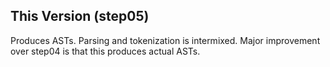 ## This Version (step05) ##

Produces ASTs.  Parsing and tokenization is intermixed.
Major improvement over step04 is that this produces actual ASTs.
